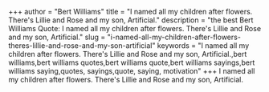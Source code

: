 +++
author = "Bert Williams"
title = "I named all my children after flowers. There's Lillie and Rose and my son, Artificial."
description = "the best Bert Williams Quote: I named all my children after flowers. There's Lillie and Rose and my son, Artificial."
slug = "i-named-all-my-children-after-flowers-theres-lillie-and-rose-and-my-son-artificial"
keywords = "I named all my children after flowers. There's Lillie and Rose and my son, Artificial.,bert williams,bert williams quotes,bert williams quote,bert williams sayings,bert williams saying,quotes, sayings,quote, saying, motivation"
+++
I named all my children after flowers. There's Lillie and Rose and my son, Artificial.
